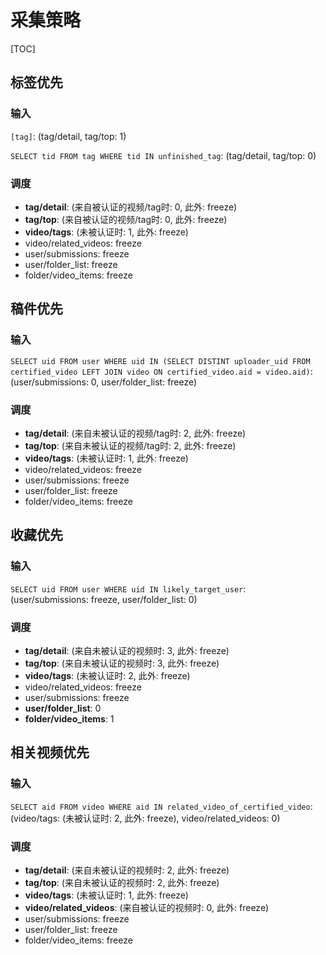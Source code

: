 # 采集策略

[TOC]

## 标签优先

### 输入

`[tag]`: (tag/detail, tag/top: 1)

`SELECT tid FROM tag WHERE tid IN unfinished_tag`: (tag/detail, tag/top: 0)

### 调度

* **tag/detail**: (来自被认证的视频/tag时: 0, 此外: freeze)
* **tag/top**:  (来自被认证的视频/tag时: 0, 此外: freeze)
* **video/tags**: (未被认证时: 1, 此外: freeze)
* video/related_videos: freeze
* user/submissions: freeze
* user/folder_list: freeze
* folder/video_items: freeze

## 稿件优先

### 输入

`SELECT uid FROM user WHERE uid IN (SELECT DISTINT uploader_uid FROM certified_video LEFT JOIN video ON certified_video.aid = video.aid)`: (user/submissions: 0, user/folder_list: freeze)

### 调度

* **tag/detail**: (来自未被认证的视频/tag时: 2, 此外: freeze)
* **tag/top**: (来自未被认证的视频/tag时: 2, 此外: freeze)
* **video/tags**: (未被认证时: 1, 此外: freeze)
* video/related_videos: freeze
* user/submissions: freeze
* user/folder_list: freeze
* folder/video_items: freeze

## 收藏优先

### 输入

`SELECT uid FROM user WHERE uid IN likely_target_user`: (user/submissions: freeze, user/folder_list: 0)

### 调度

* **tag/detail**: (来自未被认证的视频时: 3, 此外: freeze)
* **tag/top**: (来自未被认证的视频时: 3, 此外: freeze)
* **video/tags**: (未被认证时: 2, 此外: freeze)
* video/related_videos: freeze
* user/submissions: freeze
* **user/folder_list**: 0
* **folder/video_items**: 1

## 相关视频优先

### 输入

`SELECT aid FROM video WHERE aid IN related_video_of_certified_video`: (video/tags: (未被认证时: 2, 此外: freeze), video/related_videos: 0)

### 调度

* **tag/detail**: (来自未被认证的视频时: 2, 此外: freeze)
* **tag/top**: (来自未被认证的视频时: 2, 此外: freeze)
* **video/tags**: (未被认证时: 1, 此外: freeze)
* **video/related_videos**: (来自被认证的视频时: 0, 此外: freeze)
* user/submissions: freeze
* user/folder_list: freeze
* folder/video_items: freeze